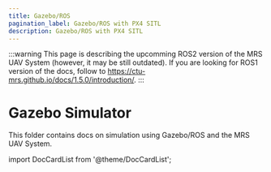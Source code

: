```yaml
---
title: Gazebo/ROS
pagination_label: Gazebo/ROS with PX4 SITL
description: Gazebo/ROS with PX4 SITL
---
```


:::warning
This page is describing the upcomming ROS2 version of the MRS UAV System (however, it may be still outdated). If you are looking for ROS1 version of the docs, follow to https://ctu-mrs.github.io/docs/1.5.0/introduction/.
:::

# Gazebo Simulator

This folder contains docs on simulation using Gazebo/ROS and the MRS UAV System.

import DocCardList from '@theme/DocCardList';

<DocCardList />

